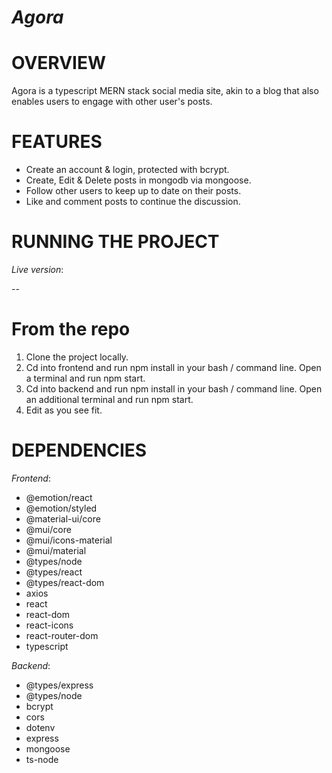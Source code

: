 # _Agora_

# OVERVIEW

Agora is a typescript MERN stack social media site, akin to a blog that also enables users
to engage with other user's posts.

# FEATURES

- Create an account & login, protected with bcrypt.
- Create, Edit & Delete posts in mongodb via mongoose.
- Follow other users to keep up to date on their posts.
- Like and comment posts to continue the discussion.

# RUNNING THE PROJECT

_Live version_:

--

# From the repo

1. Clone the project locally.
2. Cd into frontend and run npm install in your bash / command line.
   Open a terminal and run npm start.
3. Cd into backend and run npm install in your bash / command line.
   Open an additional terminal and run npm start.
4. Edit as you see fit.

# DEPENDENCIES

_Frontend_:

- @emotion/react
- @emotion/styled
- @material-ui/core
- @mui/core
- @mui/icons-material
- @mui/material
- @types/node
- @types/react
- @types/react-dom
- axios
- react
- react-dom
- react-icons
- react-router-dom
- typescript

_Backend_:

- @types/express
- @types/node
- bcrypt
- cors
- dotenv
- express
- mongoose
- ts-node
